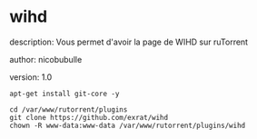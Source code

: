 # wihd
description: Vous permet d'avoir la page de WIHD sur ruTorrent

author: nicobubulle

version: 1.0

```
apt-get install git-core -y

cd /var/www/rutorrent/plugins
git clone https://github.com/exrat/wihd
chown -R www-data:www-data /var/www/rutorrent/plugins/wihd
```
